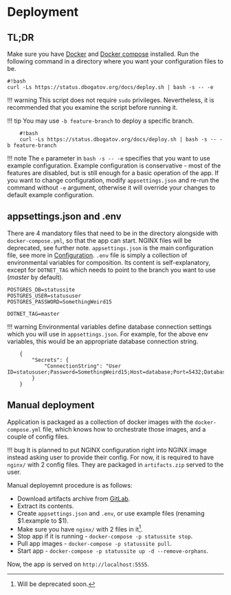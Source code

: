 # Deployment

## TL;DR

Make sure you have [Docker](https://www.docker.com) and [Docker compose](https://docs.docker.com/compose/) installed.
Run the following command in a directory where you want your configuration files to be.

	#!bash
	curl -Ls https://status.dbogatov.org/docs/deploy.sh | bash -s -- -e

!!! warning
    This script does not require `sudo` privileges.
	Nevertheless, it is recommended that you examine the script before running it.

!!! tip
    You may use `-b feature-branch` to deploy a specific branch.

		#!bash
		curl -Ls https://status.dbogatov.org/docs/deploy.sh | bash -s -- -b feature-branch


!!! note
	The `e` parameter in `bash -s -- -e` specifies that you want to use example configuration.
	Example configuration is conservative - most of the features are disabled, but is still enough for a basic operation of the app.
	If you want to change configuration, modify `appsettings.json` and re-run the command without `-e` argument, otherwise it will override your changes to default example configuration.

## appsettings.json and .env

There are 4 mandatory files that need to be in the directory alongside with `docker-compose.yml`, so that the app can start.
NGINX files will be deprecated, see further note.
`appsettings.json` is the main configuration file, see more in [Configuration](/configuration).
`.env` file is simply a collection of environmental variables for composition.
Its content is self-explanatory, except for `DOTNET_TAG` which needs to point to the branch you want to use (*master* by default).

	POSTGRES_DB=statussite
	POSTGRES_USER=statususer
	POSTGRES_PASSWORD=SomethingWeird15

	DOTNET_TAG=master

!!! warning
    Environmental variables define database connection settings which you will use in `appsettings.json`.
	For example, for the above env variables, this would be an appropriate database connection string.

		{
			"Secrets": {
				"ConnectionString": "User ID=statususer;Password=SomethingWeird15;Host=database;Port=5432;Database=statussite;Pooling=false;CommandTimeout=300;"
			}
		}

## Manual deployment

Application is packaged as a collection of docker images with the `docker-compose.yml` file, which knows how to orchestrate those images, and a couple of config files.

!!! bug
    It is planned to put NGINX configuration right into NGINX image instead asking user to provide their config.
	For now, it is required to have `nginx/` with 2 config files.
	They are packaged in `artifacts.zip` served to the user.

Manual deployemnt procedure is as follows:

* Download artifacts archive from [GitLab](https://git.dbogatov.org/dbogatov/status-site).
* Extract its contents.
* Create `appsettings.json` and `.env`, or use example files (renaming $1.example to $1).
* Make sure you have `nginx/` with 2 files in it[^1]. 
* Stop app if it is running - `docker-compose -p statussite stop`.
* Pull app images - `docker-compose -p statussite pull`.
* Start app - `docker-compose -p statussite up -d --remove-orphans`.

Now, the app is served on `http://localhost:5555`.

[^1]: Will be deprecated soon.
